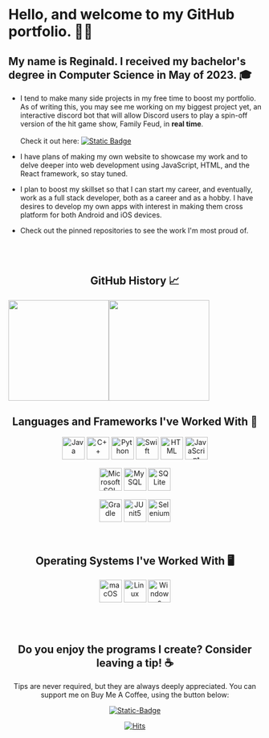 </br>



# Hello, and welcome to my GitHub portfolio. 👋🏼

## My name is Reginald. I received my bachelor's degree in Computer Science in May of 2023. 🎓
- I tend to make many side projects in my free time to boost my portfolio. As of writing this, you may see me working on my biggest project yet, an interactive discord bot that will allow Discord users to play a spin-off version of the hit game show, Family Feud, in **real time**. <br><br>Check it out here:
<a href="https://www.github.com/Reginald231/DiscordFeud"> <img alt="Static Badge" src="https://img.shields.io/badge/Discord_Feud-green?style=flat-square&logo=GitHub"/></a>



- I have plans of making my own website to showcase my work and to delve deeper into web development using JavaScript, HTML, and the React framework, so stay tuned.

- I plan to boost my skillset so that I can start my career, and eventually, work as a full stack developer, both as a career and as a hobby. I have desires to develop my own apps with interest in making them cross platform for both Android and iOS devices.

- Check out the pinned repositories to see the work I'm most proud of.

<div align = center>
<br>
<br>
 
## GitHub History 📈




<!-- GitHub README Stats -->


<div align=center style="display: flex; flex-direction: flex;">
 <img class="img" height=200 align=center src="https://github-readme-stats-kappa-seven-96.vercel.app/api?username=Reginald231&count_private=true&show_icons=true&custom_title=Reginald's%20GitHub%20Stats&include_allcommits=true&theme=transparent&hide=contribs,stars,issues&card_width=200px&show=prs_merged_percentage&hide_rank=true" />
 <img class="img" height=200 align=center src="https://github-readme-stats.vercel.app/api/top-langs/?username=Reginald231&count_private=true&card_width=200pxshow_icons=true&theme=transparent&hide_progress=true&hide=cmake,makefile,powershell" />
</div>




## Languages and Frameworks I've Worked With 📖

<p align="center">
<img src="https://cdn.jsdelivr.net/gh/devicons/devicon/icons/java/java-original.svg" title="Java" alt="Java" width="45" height="45"/>   
<img src="https://cdn.jsdelivr.net/gh/devicons/devicon/icons/cplusplus/cplusplus-original.svg" title="C++" alt="C++" width="45" height="45"/>
<img src="https://cdn.jsdelivr.net/gh/devicons/devicon/icons/python/python-original.svg" alt="Python" title="Python" width="45" height="45"/>
<img src="https://cdn.jsdelivr.net/gh/devicons/devicon/icons/swift/swift-original.svg" alt="Swift" title="Swift" width="45" height="45"/>
<img src="https://cdn.jsdelivr.net/gh/devicons/devicon/icons/html5/html5-original.svg" alt="HTML" title="HTML" width="45" height="45"/>
<img src="https://cdn.jsdelivr.net/gh/devicons/devicon/icons/javascript/javascript-original.svg" title="JavaScript" alt="JavaScript" width="45" height="45"/>
</p>

<p align="center">
<img src="https://cyclr.com/wp-content/uploads/2022/03/ext-550.png" title="Microsoft SQL Server" title="Microsoft SQL Server" alt="Microsoft SQL Server" width="45" height="45"/>
<img src="https://cdn.jsdelivr.net/gh/devicons/devicon/icons/mysql/mysql-original-wordmark.svg" title="MySQL" alt="MySQL" width="45" height="45"/>
<img src="https://cdn.jsdelivr.net/gh/devicons/devicon/icons/sqlite/sqlite-original.svg" title="SQLite" alt="SQLite" width="45" height="45"/>
</p>

<p align="center">
<img src="https://cdn.jsdelivr.net/gh/devicons/devicon/icons/gradle/gradle-plain.svg" title="Gradle" alt="Gradle" width="45" height="45"/>
<img src="https://junit.org/junit5/assets/img/junit5-logo.png" title="JUnit5" alt="JUnit5" width="45" height="45"/>
<img src="https://seeklogo.com/images/S/selenium-logo-A1B53CEFB0-seeklogo.com.png" title="Selenium" alt="Selenium" width="45" height="45"/>
</p>


<br>


## Operating Systems I've Worked With 🖥️


<p>
<img src="https://upload.wikimedia.org/wikipedia/commons/thumb/2/22/MacOS_logo_%282017%29.svg/2060px-MacOS_logo_%282017%29.svg.png" alt="macOS" width="45" height="45"/>
<img src="https://cdn.jsdelivr.net/gh/devicons/devicon/icons/linux/linux-original.svg" alt="Linux" width="45" height="45"/>
<img src="https://cdn.jsdelivr.net/gh/devicons/devicon/icons/windows8/windows8-original.svg" alt="Windows" width="45" height="45"/>
          
</p>

<br>
<br>

## Do you enjoy the programs I create? Consider leaving a tip! ☕️
Tips are never required, but they are always deeply appreciated. You can support me on Buy Me A Coffee, using the button below:

<a href = "https://buymeacoffee.com/Reg_" /> <img alt = "Static-Badge" src = "https://img.shields.io/badge/Buy_Me_A_Coffee!-yellow?style=flat-square&logo=buymeacoffee"/></a>



[![Hits](https://hits.sh/github.com/Reginald231.svg?label=Hits&style=flat-square)](https://hits.sh/github.com/Reginald231/)



<!------------------------------------------------------------------------>


<!-- Programming Languages -->
[Java]: https://img.shields.io/badge/Java-red?style=flat-square&logo=Java
[C++]: https://img.shields.io/badge/C%2B%2B-red?style=flat-square&logo=C%2B%2B
[Python]: https://img.shields.io/badge/Python-red?style=flat-square&logo=python
[Swift]: https://img.shields.io/badge/Swift-white?style=flat-square&logo=swift

<!-- Web Development -->
[HTML]: https://img.shields.io/badge/HTML-white?style=flat-square&logo=html5

[JavaScript]: https://img.shields.io/badge/JavaScript-white?style=flat-square&logo=javascript

<!-- Query Languages -->
[SQL]: https://img.shields.io/badge/SQL-black?style=flat-square&logo=microsoftsqlserver
[MySQL]: https://img.shields.io/badge/MySQL-black?style=flat-square&logo=mysql
[SQLite]: https://img.shields.io/badge/SQLite-black?style=flat-square&logo=sqlite


<!-- Build Managers? -->
[Gradle]: https://img.shields.io/badge/Gradle-green?style=flat-square&logo=Gradle

<!-- Frameworks -->
[JUnit5]: https://img.shields.io/badge/JUnit5-black?style=flat-square&logo=junit5
[Selenium]: https://img.shields.io/badge/Selenium-black?style=flat-square&logo=selenium


<!-- Operating Systems -->
[macOS]: https://img.shields.io/badge/macOS-black?style=flat-square&logo=macos

[Linux]: https://img.shields.io/badge/Linux-black?style=flat-square&logo=linux

[Windows]: https://img.shields.io/badge/Windows-black?style=flat-square&logo=windows


[GitHubStats]: https://github-readme-stats-kappa-seven-96.vercel.app/api?username=Reginald231&card_width=200&count_private=true&show_icons=true&custom_title=Reginald's%20GitHub%20Stats&include_allcommits=true&theme=transparent&hide=contribs,stars,issues&show=prs_merged_percentage&hide_rank=true

[LanguageStats]: https://github-readme-stats.vercel.app/api/top-langs/?username=Reginald231&card_width=200&count_private=true&show_icons=true&theme=transparent&hide_progress=true&hide=cmake,makefile,powershell
